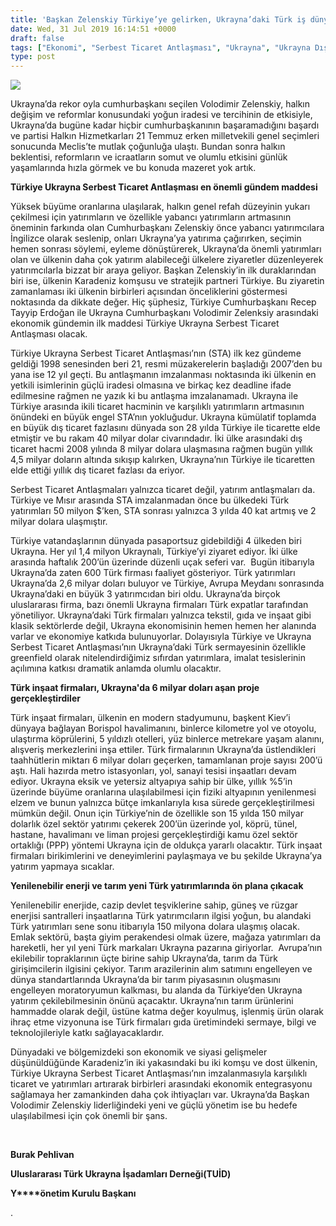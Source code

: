 ```yaml
---
title: 'Başkan Zelenskiy Türkiye’ye gelirken, Ukrayna’daki Türk iş dünyamız ve yatırımlarımız'
date: Wed, 31 Jul 2019 16:14:51 +0000
draft: false
tags: ["Ekonomi", "Serbest Ticaret Antlaşması", "Ukrayna", "Ukrayna Dış İlişkileri", "Uluslarası İlişkiler", "Volodimir Zelenskiy", "Ziyaret"]
type: post
---
```


![](http://burakpehlivan.org/wp-content/uploads/2019/07/20190618060506-5599-1024x487.jpeg)

Ukrayna’da rekor oyla cumhurbaşkanı seçilen Volodimir Zelenskiy, halkın değişim ve reformlar konusundaki yoğun iradesi ve tercihinin de etkisiyle, Ukrayna’da bugüne kadar hiçbir cumhurbaşkanının başaramadığını başardı ve partisi Halkın Hizmetkarları 21 Temmuz erken milletvekili genel seçimleri sonucunda Meclis’te mutlak çoğunluğa ulaştı. Bundan sonra halkın beklentisi, reformların ve icraatların somut ve olumlu etkisini günlük yaşamlarında hızla görmek ve bu konuda mazeret yok artık.

**Türkiye Ukrayna Serbest Ticaret Antlaşması en önemli gündem maddesi**

Yüksek büyüme oranlarına ulaşılarak, halkın genel refah düzeyinin yukarı çekilmesi için yatırımların ve özellikle yabancı yatırımların artmasının öneminin farkında olan Cumhurbaşkanı Zelenskiy önce yabancı yatırımcılara İngilizce olarak seslenip, onları Ukrayna’ya yatırıma çağırırken, seçimin hemen sonrası söylemi, eyleme dönüştürerek, Ukrayna’da önemli yatırımları olan ve ülkenin daha çok yatırım alabileceği ülkelere ziyaretler düzenleyerek yatırımcılarla bizzat bir araya geliyor. Başkan Zelenskiy’in ilk duraklarından biri ise, ülkenin Karadeniz komşusu ve stratejik partneri Türkiye. Bu ziyaretin zamanlaması iki ülkenin birbirleri açısından önceliklerini göstermesi noktasında da dikkate değer. Hiç şüphesiz, Türkiye Cumhurbaşkanı Recep Tayyip Erdoğan ile Ukrayna Cumhurbaşkanı Volodimir Zelenksiy arasındaki ekonomik gündemin ilk maddesi Türkiye Ukrayna Serbest Ticaret Antlaşması olacak.

Türkiye Ukrayna Serbest Ticaret Antlaşması’nın (STA) ilk kez gündeme geldiği 1998 senesinden beri 21, resmi müzakerelerin başladığı 2007’den bu yana ise 12 yıl geçti. Bu antlaşmanın imzalanması noktasında iki ülkenin en yetkili isimlerinin güçlü iradesi olmasına ve birkaç kez deadline ifade edilmesine rağmen ne yazık ki bu antlaşma imzalanamadı. Ukrayna ile Türkiye arasında ikili ticaret hacminin ve karşılıklı yatırımların artmasının önündeki en büyük engel STA’nın yokluğudur. Ukrayna kümülatif toplamda en büyük dış ticaret fazlasını dünyada son 28 yılda Türkiye ile ticarette elde etmiştir ve bu rakam 40 milyar dolar civarındadır. İki ülke arasındaki dış ticaret hacmi 2008 yılında 8 milyar dolara ulaşmasına rağmen bugün yıllık 4,5 milyar doların altında sıkışıp kalırken, Ukrayna’nın Türkiye ile ticaretten elde ettiği yıllık dış ticaret fazlası da eriyor.

Serbest Ticaret Antlaşmaları yalnızca ticaret değil, yatırım antlaşmaları da. Türkiye ve Mısır arasında STA imzalanmadan önce bu ülkedeki Türk yatırımları 50 milyon $’ken, STA sonrası yalnızca 3 yılda 40 kat artmış ve 2 milyar dolara ulaşmıştır.

Türkiye vatandaşlarının dünyada pasaportsuz gidebildiği 4 ülkeden biri Ukrayna. Her yıl 1,4 milyon Ukraynalı, Türkiye’yi ziyaret ediyor. İki ülke arasında haftalık 200’ün üzerinde düzenli uçak seferi var.  Bugün itibarıyla Ukrayna’da zaten 600 Türk firması faaliyet gösteriyor. Türk yatırımları Ukrayna’da 2,6 milyar doları buluyor ve Türkiye, Avrupa Meydanı sonrasında Ukrayna’daki en büyük 3 yatırımcıdan biri oldu. Ukrayna’da birçok uluslararası firma, bazı önemli Ukrayna firmaları Türk expatlar tarafından yönetiliyor. Ukrayna’daki Türk firmaları yalnızca tekstil, gıda ve inşaat gibi klasik sektörlerde değil, Ukrayna ekonomisinin hemen hemen her alanında varlar ve ekonomiye katkıda bulunuyorlar. Dolayısıyla Türkiye ve Ukrayna Serbest Ticaret Antlaşması’nın Ukrayna’daki Türk sermayesinin özellikle greenfield olarak nitelendirdiğimiz sıfırdan yatırımlara, imalat tesislerinin açılımına katkısı dramatik anlamda olumlu olacaktır.

**Türk inşaat firmaları, Ukrayna'da 6 milyar doları aşan proje gerçekleştirdiler**

Türk inşaat firmaları, ülkenin en modern stadyumunu, başkent Kiev’i dünyaya bağlayan Borispol havalimanını, binlerce kilometre yol ve otoyolu, ulaştırma köprülerini, 5 yıldızlı otelleri, yüz binlerce metrekare yaşam alanını, alışveriş merkezlerini inşa ettiler. Türk firmalarının Ukrayna’da üstlendikleri taahhütlerin miktarı 6 milyar doları geçerken, tamamlanan proje sayısı 200’ü aştı. Hali hazırda metro istasyonları, yol, sanayi tesisi inşaatları devam ediyor. Ukrayna eksik ve yetersiz altyapıya sahip bir ülke, yıllık %5’in üzerinde büyüme oranlarına ulaşılabilmesi için fiziki altyapının yenilenmesi elzem ve bunun yalnızca bütçe imkanlarıyla kısa sürede gerçekleştirilmesi mümkün değil. Onun için Türkiye’nin de özellikle son 15 yılda 150 milyar dolarlık özel sektör yatırımı çekerek 200’ün üzerinde yol, köprü, tünel, hastane, havalimanı ve liman projesi gerçekleştirdiği kamu özel sektör ortaklığı (PPP) yöntemi Ukrayna için de oldukça yararlı olacaktır. Türk inşaat firmaları birikimlerini ve deneyimlerini paylaşmaya ve bu şekilde Ukrayna’ya yatırım yapmaya sıcaklar.

**Yenilenebilir enerji ve tarım yeni Türk yatırımlarında ön plana çıkacak**

Yenilenebilir enerjide, cazip devlet teşviklerine sahip, güneş ve rüzgar enerjisi santralleri inşaatlarına Türk yatırımcıların ilgisi yoğun, bu alandaki Türk yatırımları sene sonu itibarıyla 150 milyona dolara ulaşmış olacak. Emlak sektörü, başta giyim perakendesi olmak üzere, mağaza yatırımları da hareketli, her yıl yeni Türk markaları Ukrayna pazarına giriyorlar.  Avrupa’nın ekilebilir topraklarının üçte birine sahip Ukrayna’da, tarım da Türk girişimcilerin ilgisini çekiyor. Tarım arazilerinin alım satımını engelleyen ve dünya standartlarında Ukrayna’da bir tarım piyasasının oluşmasını engelleyen moratoryumun kalkması, bu alanda da Türkiye’den Ukrayna yatırım çekilebilmesinin önünü açacaktır. Ukrayna’nın tarım ürünlerini hammadde olarak değil, üstüne katma değer koyulmuş, işlenmiş ürün olarak ihraç etme vizyonuna ise Türk firmaları gıda üretimindeki sermaye, bilgi ve teknolojileriyle katkı sağlayacaklardır.

Dünyadaki ve bölgemizdeki son ekonomik ve siyasi gelişmeler düşünüldüğünde Karadeniz’in iki yakasındaki bu iki komşu ve dost ülkenin, Türkiye Ukrayna Serbest Ticaret Antlaşması’nın imzalanmasıyla karşılıklı ticaret ve yatırımları artırarak birbirleri arasındaki ekonomik entegrasyonu sağlamaya her zamankinden daha çok ihtiyaçları var. Ukrayna’da Başkan Volodimir Zelenskiy liderliğindeki yeni ve güçlü yönetim ise bu hedefe ulaşılabilmesi için çok önemli bir şans.

 

**Burak Pehlivan**

**Uluslararası Türk Ukrayna İşadamları Derneği(TUİD)** 

**Y****önetim Kurulu Başkanı** 

.

